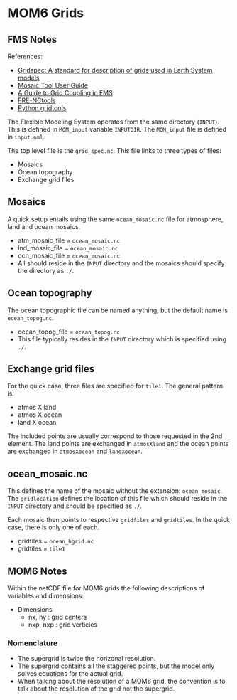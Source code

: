 # MOM6 Grids

## FMS Notes

References:
 * [Gridspec: A standard for description of grids used in Earth System models](https://arxiv.org/abs/1911.08638v1)
 * [Mosaic Tool User Guide](https://data1.gfdl.noaa.gov/~arl/pubrel/r/mom4p1/src/mom4p1/doc/mosaic_tool.html)
 * [A Guide to Grid Coupling in FMS](https://www.gfdl.noaa.gov/guide-to-grid-coupling-in-fms/)
 * [FRE-NCtools](https://github.com/NOAA-GFDL/FRE-NCtools)
 * [Python gridtools](https://github.com/ESMG/gridtools/)

The Flexible Modeling System operates from the same directory (`INPUT`).  This is defined in
`MOM_input` variable `INPUTDIR`.  The `MOM_input` file is defined in `input.nml`.

The top level file is the `grid_spec.nc`.  This file links to three types of files:
 * Mosaics
 * Ocean topography
 * Exchange grid files

## Mosaics

A quick setup entails using the same `ocean_mosaic.nc` file for atmosphere, land and ocean mosaics.
 * atm_mosaic_file = `ocean_mosaic.nc`
 * lnd_mosaic_file = `ocean_mosaic.nc`
 * ocn_mosaic_file = `ocean_mosaic.nc`
 * All should reside in the `INPUT` directory and the mosaics should specify the directory as `./`.

## Ocean topography

The ocean topographic file can be named anything, but the default name is `ocean_topog.nc`.
 * ocean_topog_file = `ocean_topog.nc`
 * This file typically resides in the `INPUT` directory which is specified using `./`.

## Exchange grid files

For the quick case, three files are specified for `tile1`.  The general pattern is:
 * atmos X land
 * atmos X ocean
 * land X ocean

The included points are usually correspond to those requested in the 2nd element.  The land points
are exchanged in `atmosXland` and the ocean points are exchanged in `atmosXocean` and `landXocean`.

## ocean_mosaic.nc

This defines the name of the mosaic without the extension: `ocean_mosaic`.  The `gridlocation`
defines the location of this file which should reside in the `INPUT` directory and should be
specified as `./`.

Each mosaic then points to respective `gridfiles` and `gridtiles`.  In the quick case, there is
only one of each.
  * gridfiles = `ocean_hgrid.nc`
  * gridtiles = `tile1`

## MOM6 Notes

Within the netCDF file for MOM6 grids the following descriptions of 
variables and dimensions:

 * Dimensions
   * nx, ny : grid centers
   * nxp, nxp : grid verticies

### Nomenclature

 * The supergrid is twice the horizonal resolution.
 * The supergrid contains all the staggered points, but the model only
   solves equations for the actual grid.
 * When talking about the resolution of a MOM6 grid, the convention is
   to talk about the resolution of the grid not the supergrid.
